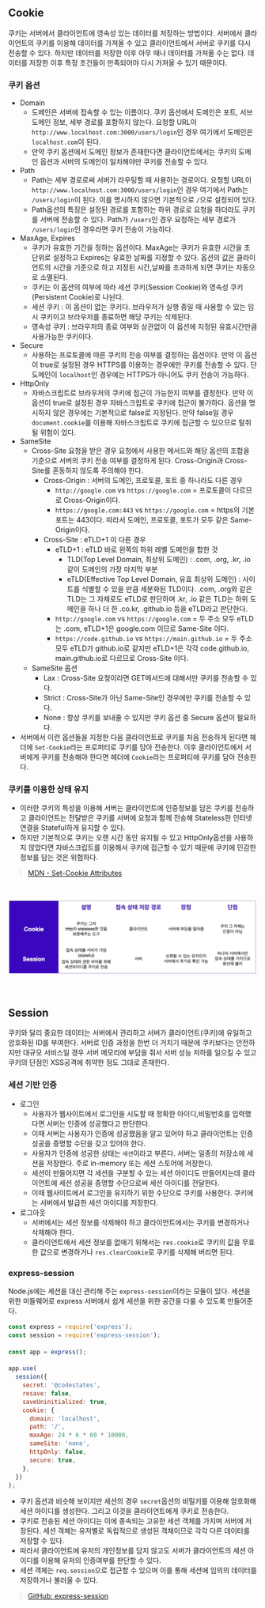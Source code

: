 ## Cookie
쿠키는 서버에서 클라이언트에 영속성 있는 데이터를 저장하는 방법이다. 서버에서 클라이언트의 쿠키를 이용해 데이터를 가져올 수 있고 클라이언트에서 서버로 쿠키를 다시 전송할 수 있다. 하지만 데이터를 저장한 이후 아무 때나 데이터를 가져올 수는 없다. 데이터를 저장한 이후 특정 조건들이 만족되어야 다시 가져올 수 있기 때문이다.
### 쿠키 옵션
- Domain
  - 도메인은 서버에 접속할 수 있는 이름이다. 쿠키 옵션에서 도메인은 포트, 서브 도메인 정보, 세부 경로를 포함하지 않는다. 요청할 URL이 `http://www.localhost.com:3000/users/login`인 경우 여기에서 도메인은 `localhost.com`이 된다.
  - 만약 쿠키 옵션에서 도메인 정보가 존재한다면 클라이언트에서는 쿠키의 도메인 옵션과 서버의 도메인이 일치해야만 쿠키를 전송할 수 있다.
- Path
  - Path는 세부 경로로써 서버가 라우팅할 때 사용하는 경로이다. 요청할 URL이 `http://www.localhost.com:3000/users/login`인 경우 여기에서 Path는 `/users/login`이 된다. 이를 명시하지 않으면 기본적으로 `/`으로 설정되어 있다.
  - Path옵션의 특징은 설정된 경로를 포함하는 하위 경로로 요청을 하더라도 쿠키를 서버에 전송할 수 있다. Path가 `/users`인 경우 요청하는 세부 경로가 `/users/login`인 경우라면 쿠키 전송이 가능하다.
- MaxAge, Expires
  - 쿠키가 유효한 기간을 정하는 옵션이다. MaxAge는 쿠키가 유효한 시간을 초 단위로 설정하고 Expires는 유효한 날짜를 지정할 수 있다. 옵션의 값은 클라이언트의 시간을 기준으로 하고 지정된 시간,날짜를 초과하게 되면 쿠키는 자동으로 소멸된다.
  - 쿠키는 이 옵션의 여부에 따라 세션 쿠키(Session Cookie)와 영속성 쿠키(Persistent Cookie)로 나뉜다.
  - 세션 쿠키 : 이 옵션이 없는 쿠키다. 브라우저가 실행 중일 때 사용할 수 있는 임시 쿠키이고 브라우저를 종료하면 해당 쿠키는 삭제된다.
  - 영속성 쿠키 : 브라우저의 종료 여부와 상관없이 이 옵션에 지정된 유효시간만큼 사용가능한 쿠키이다.
- Secure
  - 사용하는 프로토콜에 따른 쿠키의 전송 여부를 결정하는 옵션이다. 만약 이 옵션이 true로 설정된 경우 HTTPS를 이용하는 경우에만 쿠키를 전송할 수 있다. 단 도메인이 `localhost`인 경우에는 HTTPS가 아니어도 쿠키 전송이 가능하다.
- HttpOnly
  - 자바스크립트로 브라우저의 쿠키에 접근이 가능한지 여부를 결정한다. 만약 이 옵션이 true로 설정된 경우 자바스크립트로 쿠키에 접근이 불가하다. 옵션을 명시하지 않은 경우에는 기본적으로 false로 지정된다. 만약 false일 경우 `document.cookie`를 이용해 자바스크립트로 쿠키에 접근할 수 있으므로 탈취될 위험이 있다.
- SameSite
  - Cross-Site 요청을 받은 경우 요청에서 사용한 메서드와 해당 옵션의 조합을 기준으로 서버의 쿠키 전송 여부를 결정하게 된다. Cross-Origin과 Cross-Site를 혼동하지 않도록 주의해야 한다.
    - Cross-Origin : 서버의 도메인, 프로토콜, 포트 중 하나라도 다른 경우
      - `http://google.com` vs `https://google.com` = 프로토콜이 다르므로 Cross-Origin이다.
      - `https://google.com:443` vs `https://google.com` = https의 기본 포트는 443이다. 따라서 도메인, 프로토콜, 포트가 모두 같은 Same-Origin이다.
    - Cross-Site : eTLD+1 이 다른 경우
      - eTLD+1 : eTLD 바로 왼쪽의 하위 레벨 도메인을 합한 것
        - TLD(Top Level Domain, 최상위 도메인) : .com, .org, .kr, .io 같이 도메인의 가장 마지막 부분
        - eTLD(Effective Top Level Domain, 유효 최상위 도메인) : 사이트를 식별할 수 있을 만큼 세분화된 TLD이다. .com, .org와 같은 TLD는 그 자체로도 eTLD로 판단하며 .kr, .io 같은 TLD는 하위 도메인을 하나 더 한 .co.kr, .github.io 등을 eTLD라고 판단한다.
      - `http://google.com` vs `https://google.com` = 두 주소 모두 eTLD는 .com, eTLD+1은 google.com 이므로 Same-Site 이다.
      - `https://code.github.io` vs `https://main.github.io` = 두 주소 모두 eTLD가 github.io로 같지만 eTLD+1은 각각 code.github.io, main.github.io로 다르므로 Cross-Site 이다.
  - SameSite 옵션
    - Lax : Cross-Site 요청이라면 GET메서드에 대해서만 쿠키를 전송할 수 있다.
    - Strict : Cross-Site가 아닌 Same-Site인 경우에만 쿠키를 전송할 수 있다.
    - None : 항상 쿠키를 보내줄 수 있지만 쿠키 옵션 중 Secure 옵션이 필요하다.
- 서버에서 이런 옵션들을 지정한 다음 클라이언트로 쿠키를 처음 전송하게 된다면 헤더에 `Set-Cookie`라는 프로퍼티로 쿠키를 담아 전송한다. 이후 클라이언트에서 서버에게 쿠키를 전송해야 한다면 헤더에 `Cookie`라는 프로퍼티에 쿠키를 담아 전송한다.

### 쿠키를 이용한 상태 유지
- 이러한 쿠키의 특성을 이용해 서버는 클라이언트에 인증정보를 담은 쿠키를 전송하고 클라이언트는 전달받은 쿠키를 서버에 요청과 함께 전송해 Stateless한 인터넷 연결을 Stateful하게 유지할 수 있다.
- 하지만 기본적으로 쿠키는 오랜 시간 동안 유지될 수 있고 HttpOnly옵션을 사용하지 않았다면 자바스크립트를 이용해서 쿠키에 접근할 수 있기 때문에 쿠키에 민감한 정보를 담는 것은 위험하다.

> [MDN - Set-Cookie Attributes](https://developer.mozilla.org/en-US/docs/Web/HTTP/Headers/Set-Cookie)

<br/>

![CooKie_Session](./../../images/cookie_session.png)

<br/>

## Session
쿠키와 달리 중요한 데이터는 서버에서 관리하고 서버가 클라이언트(쿠키)에 유일하고 암호화된 ID를 부여한다. 서버로 인증 과정을 한번 더 거치기 때문에 쿠키보다는 안전하지만 대규모 서비스일 경우 서버 메모리에 부담을 줘서 서버 성능 저하를 일으킬 수 있고 쿠키의 단점인 XSS공격에 취약한 점도 그대로 존재한다.
### 세션 기반 인증
- 로그인
  - 사용자가 웹사이트에서 로그인을 시도할 때 정확한 아이디,비밀번호를 입력했다면 서버는 인증에 성공했다고 판단한다.
  - 이때 서버는 사용자가 인증에 성공했음을 알고 있어야 하고 클라이언트는 인증 성공을 증명할 수단을 갖고 있어야 한다.
  - 사용자가 인증에 성공한 상태는 `세션`이라고 부른다. 서버는 일종의 저장소에 세션을 저장한다. 주로 in-memory 또는 세션 스토어에 저장한다.
  - 세션이 만들어지면 각 세션을 구분할 수 있는 세션 아이디도 만들어지는데 클라이언트에 세션 성공을 증명할 수단으로써 세션 아이디를 전달한다.
  - 이때 웹사이트에서 로그인을 유지하기 위한 수단으로 쿠키를 사용한다. 쿠키에는 서버에서 발급한 세션 아이디를 저장한다.
- 로그아웃
  - 서버에서는 세션 정보를 삭제해야 하고 클라이언트에서는 쿠키를 변경하거나 삭제해야 한다.
  - 클라이언트에서 세션 정보를 없애기 위해서는 `res.cookie`로 쿠키의 값을 무효한 값으로 변경하거나 `res.clearCookie`로 쿠키를 삭제해 버리면 된다.

### express-session
Node.js에는 세션을 대신 관리해 주는 `express-session`이라는 모듈이 있다. 세션을 위한 미들웨어로 express 서버에서 쉽게 세션을 위한 공간을 다룰 수 있도록 만들어준다.
```js
const express = require('express');
const session = require('express-session');

const app = express();

app.use(
  session({
    secret: '@codestates',
    resave: false,
    saveUninitialized: true,
    cookie: {
      domain: 'localhost',
      path: '/',
      maxAge: 24 * 6 * 60 * 10000,
      sameSite: 'none',
      httpOnly: false,
      secure: true,
    },
  })
);
```
- 쿠키 옵션과 비슷해 보이지만 세션의 경우 `secret`옵션의 비밀키를 이용해 암호화해 세션 아이디를 생성한다. 그리고 이것을 클라이언트에게 쿠키로 전송한다. 
- 쿠키로 전송된 세션 아이디는 이에 종속되는 고유한 세션 객체를 가지며 서버에 저장된다. 세션 객체는 유저별로 독립적으로 생성된 객체이므로 각각 다른 데이터를 저장할 수 있다.
- 따라서 클라이언트에 유저의 개인정보를 담지 않고도 서버가 클라이언트의 세션 아이디를 이용해 유저의 인증여부를 판단할 수 있다.
- 세션 객체는 `req.session`으로 접근할 수 있으며 이를 통해 세션에 임의의 데이터를 저장하거나 불러올 수 있다.

> [GitHub: express-session](https://github.com/expressjs/session#reqsession)